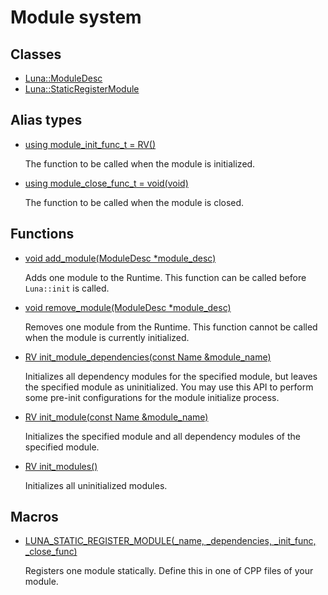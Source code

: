 # Module system
## Classes
* [Luna::ModuleDesc](struct_luna_1_1_module_desc.md)
* [Luna::StaticRegisterModule](struct_luna_1_1_static_register_module.md)
## Alias types
* [using module_init_func_t =  RV()](group___runtime_module_1ga385723c1d909ba7d4b962c2149f7a8dd.md)

    The function to be called when the module is initialized. 

* [using module_close_func_t =  void(void)](group___runtime_module_1gabe0425f7d9265734d1178c4d8f1a1d93.md)

    The function to be called when the module is closed. 

## Functions
* [void add_module(ModuleDesc *module_desc)](group___runtime_module_1gafae4c028f93e65c9b2d39dd174668ab1.md)

    Adds one module to the Runtime. This function can be called before `Luna::init` is called. 

* [void remove_module(ModuleDesc *module_desc)](group___runtime_module_1gaf0ed963684ff42c6ac9e21f0ab19b7b4.md)

    Removes one module from the Runtime. This function cannot be called when the module is currently initialized. 

* [RV init_module_dependencies(const Name &module_name)](group___runtime_module_1ga287b606ba74f41e0a135cf971d3319e6.md)

    Initializes all dependency modules for the specified module, but leaves the specified module as uninitialized. You may use this API to perform some pre-init configurations for the module initialize process. 

* [RV init_module(const Name &module_name)](group___runtime_module_1ga4ed6386e0eabbe2c844af14c090cbc47.md)

    Initializes the specified module and all dependency modules of the specified module. 

* [RV init_modules()](group___runtime_module_1ga80bb97afacd6ae806dbebf46d966068d.md)

    Initializes all uninitialized modules. 

## Macros
* [LUNA_STATIC_REGISTER_MODULE(_name, _dependencies, _init_func, _close_func)](group___runtime_module_1ga14d0363490b3940dd1edc58edaa9bba6.md)

    Registers one module statically. Define this in one of CPP files of your module. 

